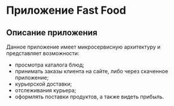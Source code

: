 # Приложение Fast Food

## Описание приложения

Данное приложение имеет микросервисную архитектуру
и представляет возможности:
- просмотра каталога блюд;
- принимать заказы клиента на сайте, либо
через скаченное приложение;
- курьерской доставки;
- отслеживания курьера;
- оформлять поставки продуктов, а также видеть прибыль.